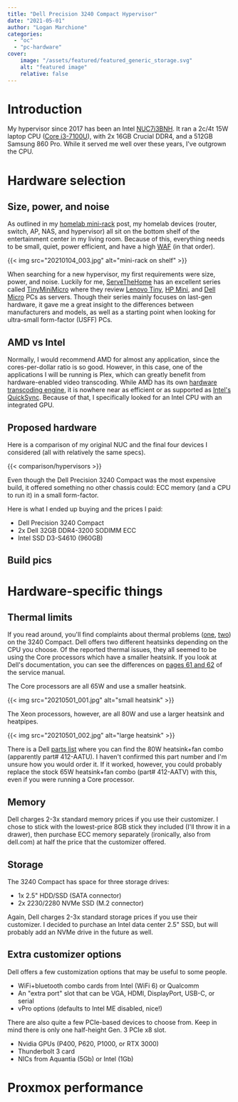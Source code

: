 ```yaml
---
title: "Dell Precision 3240 Compact Hypervisor"
date: "2021-05-01"
author: "Logan Marchione"
categories: 
  - "oc"
  - "pc-hardware"
cover:
    image: "/assets/featured/featured_generic_storage.svg"
    alt: "featured image"
    relative: false
---
```


# Introduction

My hypervisor since 2017 has been an Intel [NUC7i3BNH](https://ark.intel.com/content/www/us/en/ark/products/95066/intel-nuc-kit-nuc7i3bnh.html). It ran a 2c/4t 15W laptop CPU ([Core i3-7100U](https://ark.intel.com/content/www/us/en/ark/products/95442/intel-core-i3-7100u-processor-3m-cache-2-40-ghz.html)), with 2x 16GB Crucial DDR4, and a 512GB Samsung 860 Pro. While it served me well over these years, I've outgrown the CPU.

# Hardware selection

## Size, power, and noise

As outlined in my [homelab mini-rack](/2021/01/homelab-10-mini-rack/) post, my homelab devices (router, switch, AP, NAS, and hypervisor) all sit on the bottom shelf of the entertainment center in my living room. Because of this, everything needs to be small, quiet, power efficient, and have a high [WAF](https://www.urbandictionary.com/define.php?term=Wife%20Acceptance%20Factor) (in that order).


{{< img src="20210104_003.jpg" alt="mini-rack on shelf" >}}

When searching for a new hypervisor, my first requirements were size, power, and noise. Luckily for me, [ServeTheHome](https://www.servethehome.com/) has an excellent series called [TinyMiniMicro](https://www.servethehome.com/tag/tinyminimicro/) where they review [Lenovo Tiny](https://www.lenovo.com/us/en/desktops-and-all-in-ones/thinkcentre/m-series-tiny/c/M-Series-Tiny), [HP Mini](https://store.hp.com/us/en/vwa/mini-desktops/form=Mini), and [Dell Micro](https://www.dell.com/en-us/work/shop/desktops-all-in-one-pcs/sr/desktops-n-workstations/optiplex-desktops/micro?appliedRefinements=13723) PCs as servers. Though their series mainly focuses on last-gen hardware, it gave me a great insight to the differences between manufacturers and models, as well as a starting point when looking for ultra-small form-factor (USFF) PCs.

## AMD vs Intel

Normally, I would recommend AMD for almost any application, since the cores-per-dollar ratio is so good. However, in this case, one of the applications I will be running is Plex, which can greatly benefit from hardware-enabled video transcoding. While AMD has its own [hardware transcoding engine](https://en.wikipedia.org/wiki/Video_Core_Next), it is nowhere near as efficient or as supported as [Intel's QuickSync](https://en.wikipedia.org/wiki/Intel_Quick_Sync_Video). Because of that, I specifically looked for an Intel CPU with an integrated GPU.

## Proposed hardware

Here is a comparison of my original NUC and the final four devices I considered (all with relatively the same specs).

{{< comparison/hypervisors >}}

Even though the Dell Precision 3240 Compact was the most expensive build, it offered something no other chassis could: ECC memory (and a CPU to run it) in a small form-factor.

Here is what I ended up buying and the prices I paid:

*  Dell Precision 3240 Compact
*  2x Dell 32GB DDR4-3200 SODIMM ECC
*  Intel SSD D3-S4610 (960GB)

## Build pics

# Hardware-specific things

## Thermal limits

If you read around, you'll find complaints about thermal problems ([one](https://www.reddit.com/r/Dell/comments/iy12iv/precision_3240_compact/), [two](https://forums.redflagdeals.com/dell-dell-precision-3240-compact-workstation-usff-2-3l-i3-10100-8g-279-313-i5-10500-8g-419-470-2403015/21/#p33901450)) on the 3240 Compact. Dell offers two different heatsinks depending on the CPU you choose. Of the reported thermal issues, they all seemed to be using the Core processors which have a smaller heatsink. If you look at Dell's documentation, you can see the differences on [pages 61 and 62](https://dl.dell.com/topicspdf/precision-3240-workstation_owners-manual_en-us.pdf#_OPENTOPIC_TOC_PROCESSING_d111e10824) of the service manual.


The Core processors are all 65W and use a smaller heatsink.

{{< img src="20210501_001.jpg" alt="small heatsink" >}}

The Xeon processors, however, are all 80W and use a larger heatsink and heatpipes.

{{< img src="20210501_002.jpg" alt="large heatsink" >}}

There is a Dell [parts list](http://ftpbox.us.dell.com/slg/TXDIR/Pricelist/Dell_TXDIR_Pricelist.xlsx) where you can find the 80W heatsink+fan combo (apparently part# 412-AATU). I haven't confirmed this part number and I'm unsure how you would order it. If it worked, however, you could probably replace the stock 65W heatsink+fan combo (part# 412-AATV) with this, even if you were running a Core processor.

## Memory

Dell charges 2-3x standard memory prices if you use their customizer. I chose to stick with the lowest-price 8GB stick they included (I'll throw it in a drawer), then purchase ECC memory separately (ironically, also from dell.com) at half the price that the customizer offered.

## Storage

The 3240 Compact has space for three storage drives:
 
*  1x 2.5" HDD/SSD (SATA connector)
*  2x 2230/2280 NVMe SSD (M.2 connector)

Again, Dell charges 2-3x standard storage prices if you use their customizer. I decided to purchase an Intel data center 2.5" SSD, but will probably add an NVMe drive in the future as well.

## Extra customizer options

Dell offers a few customization options that may be useful to some people.

*  WiFi+bluetooth combo cards from Intel (WiFi 6) or Qualcomm
*  An "extra port" slot that can be VGA, HDMI, DisplayPort, USB-C, or serial
*  vPro options (defaults to Intel ME disabled, nice!)

There are also quite a few PCIe-based devices to choose from. Keep in mind there is only one half-height Gen. 3 PCIe x8 slot.

*  Nvidia GPUs (P400, P620, P1000, or RTX 3000)
*  Thunderbolt 3 card
*  NICs from Aquantia (5Gb) or Intel (1Gb)

# Proxmox performance